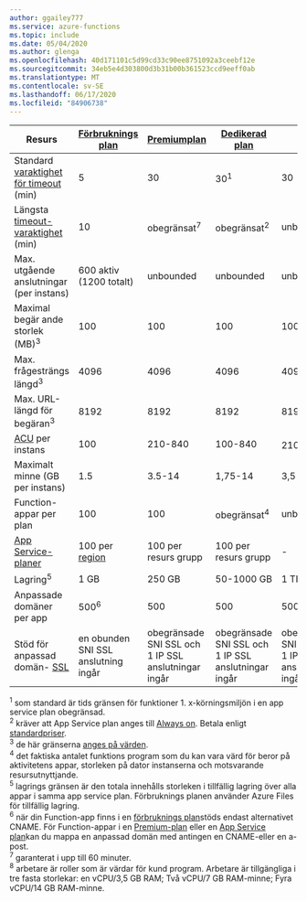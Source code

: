 ```yaml
---
author: ggailey777
ms.service: azure-functions
ms.topic: include
ms.date: 05/04/2020
ms.author: glenga
ms.openlocfilehash: 40d171101c5d99cd33c90ee8751092a3ceebf12e
ms.sourcegitcommit: 34eb5e4d303800d3b31b00b361523ccd9eeff0ab
ms.translationtype: MT
ms.contentlocale: sv-SE
ms.lasthandoff: 06/17/2020
ms.locfileid: "84906738"
---
```

| Resurs |[Förbruknings plan](../articles/azure-functions/functions-scale.md#consumption-plan)|[Premiumplan](../articles/azure-functions/functions-scale.md#premium-plan)|[Dedikerad plan](../articles/azure-functions/functions-scale.md#app-service-plan)|[ASE](../articles/app-service/environment/intro.md)| [Kubernetes](../articles/aks/quotas-skus-regions.md) |
| --- | --- | --- | --- | --- | --- |
|Standard [varaktighet för timeout](../articles/azure-functions/functions-scale.md#timeout) (min) |5 | 30 |30<sup>1</sup> | 30 | 30 |
|Längsta [timeout-varaktighet](../articles/azure-functions/functions-scale.md#timeout) (min) |10 | obegränsat<sup>7</sup> | obegränsat<sup>2</sup> | unbounded | unbounded |
| Max. utgående anslutningar (per instans) | 600 aktiv (1200 totalt) | unbounded | unbounded | unbounded | unbounded |
| Maximal begär ande storlek (MB)<sup>3</sup> | 100 | 100 | 100 | 100 | Är beroende av kluster |
| Max. frågesträngs längd<sup>3</sup> | 4096 | 4096 | 4096 | 4096 | Är beroende av kluster |
| Max. URL-längd för begäran<sup>3</sup> | 8192 | 8192 | 8192 | 8192 | Är beroende av kluster |
|[ACU](../articles/virtual-machines/windows/acu.md) per instans | 100 | 210-840 | 100-840 | 210-250<sup>8</sup> | [AKS-priser](https://azure.microsoft.com/pricing/details/container-service/) |
| Maximalt minne (GB per instans) | 1.5 | 3.5-14 | 1,75-14 | 3,5 – 14 | Alla noder stöds |
| Function-appar per plan |100 |100 |obegränsat<sup>4</sup> | unbounded | unbounded |
| [App Service-planer](../articles/app-service/overview-hosting-plans.md) | 100 per [region](https://azure.microsoft.com/global-infrastructure/regions/) |100 per resurs grupp |100 per resurs grupp | - | - |
| Lagring<sup>5</sup> |1 GB |250 GB |50-1000 GB | 1 TB | saknas |
| Anpassade domäner per app</a> |500<sup>6</sup> |500 |500 | 500 | saknas |
| Stöd för anpassad domän- [SSL](../articles/app-service/configure-ssl-bindings.md) |en obunden SNI SSL anslutning ingår | obegränsade SNI SSL och 1 IP SSL anslutningar ingår |obegränsade SNI SSL och 1 IP SSL anslutningar ingår | obegränsade SNI SSL och 1 IP SSL anslutningar ingår | saknas |

<sup>1</sup> som standard är tids gränsen för funktioner 1. x-körningsmiljön i en app service plan obegränsad.  
<sup>2</sup> kräver att App Service plan anges till [Always on](../articles/azure-functions/functions-scale.md#always-on). Betala enligt [standardpriser](https://azure.microsoft.com/pricing/details/app-service/).  
<sup>3</sup> de här gränserna [anges på värden](https://github.com/Azure/azure-functions-host/blob/dev/src/WebJobs.Script.WebHost/web.config).  
<sup>4</sup> det faktiska antalet funktions program som du kan vara värd för beror på aktivitetens appar, storleken på dator instanserna och motsvarande resursutnyttjande.  
<sup>5</sup> lagrings gränsen är den totala innehålls storleken i tillfällig lagring över alla appar i samma app service plan. Förbruknings planen använder Azure Files för tillfällig lagring.  
<sup>6</sup> när din Function-app finns i en [förbruknings plan](../articles/azure-functions/functions-scale.md#consumption-plan)stöds endast alternativet CNAME. För Function-appar i en [Premium-plan](../articles/azure-functions/functions-scale.md#premium-plan) eller en [App Service plan](../articles/azure-functions/functions-scale.md#app-service-plan)kan du mappa en anpassad domän med antingen en CNAME-eller en a-post.  
<sup>7</sup> garanterat i upp till 60 minuter.  
<sup>8</sup> arbetare är roller som är värdar för kund program. Arbetare är tillgängliga i tre fasta storlekar: en vCPU/3,5 GB RAM; Två vCPU/7 GB RAM-minne; Fyra vCPU/14 GB RAM-minne.
